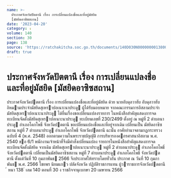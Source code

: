 ```yaml
---
name: >-
  ประกาศจังหวัดปัตตานี เรื่อง การเปลี่ยนแปลงชื่อและที่อยู่มัสยิด
  [มัสยิดอาซิซสถาน]
date: '2023-04-20'
category: ง
volume: 140
section: 30
page: 138
source: 'https://ratchakitcha.soc.go.th/documents/140D030N0000000013800.pdf'
draft: true
---
```


# ประกาศจังหวัดปัตตานี เรื่อง การเปลี่ยนแปลงชื่อและที่อยู่มัสยิด [มัสยิดอาซิซสถาน]

ประกาศจังหวัดปตตานี เรื่อง การเปลี่ยนแปลงชื่อและที่อยู่มัสยิด ด้วย นายอับดุลวาฮับ อับดุลวาฮับ อิหมามประจํามัสยิดสุเหราปอเนาะนาประดู ผู้ได้รับมอบหมาย จากคณะกรรมการอิสลามประจํามัสยิดสุเหราปอเนาะนาประดู ได้ยื่นเรื่องขอเปลี่ยนแปลงรายการ ในหนังสือสําคัญแสดงการจดทะเบียนจัดตั้งมัสยิดสุเหราปอเนาะนาประดู ทะเบียนเลขที่ 230/2499 ตั้งอยู่ ณ หมู่ที่ 2 ตําบลนาประดู อําเภอโคกโพธิ์ จังหวัดปตตานี ขอเปลี่ยนแปลงชื่อและที่อยู่จากเดิม เปลี่ยนเป็น มัสยิดอาซิซสถาน หมู่ที่ 7 ตําบลนาประดู อําเภอโคกโพธิ์ จังหวัดปตตานี ฉะนั้น อาศัยอํานาจตามกฎกระทรวงฉบับที่ 4 (พ.ศ. 2548) ออกตามความในพระราชบัญญัติ การบริหารองคกรศาสนาอิสลาม พ.ศ. 2540 ขอ 6/1 พนักงานเจ้าหน้าที่จึงมีคําสั่งเปลี่ยนแปลง รายการในหนังสือสําคัญแสดงการจดทะเบียนจัดตั้งมัสยิด จากเดิม มัสยิดสุเหราปอเนาะนาประดู หมู่ที่ 2 ตําบลนาประดู อําเภอโคกโพธิ์ จังหวัดปตตานี เปลี่ยนเป็นมัสยิดอาซิซสถาน หมู่ที่ 7 ตําบลนาประดู อําเภอโคกโพธิ์ จังหวัดปตตานี ตั้งแต่วันที่ 10 กุมภาพันธ 2566 จึงประกาศให้ทราบโดยทั่วกัน ประกาศ ณ วันที่ 10 กุมภาพันธ พ.ศ. 2566 ไชยพร นิยมแกว ปลัดจังหวัด ปฏิบัติราชการแทน ผู้วาราชการจังหวัดปตตานี ้ หนา 138 ่ เลม 140 ตอนที่ 30 ง ราชกิจจานุเบกษา 20 เมษายน 2566
